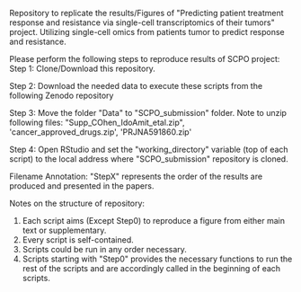 Repository to replicate the results/Figures of "Predicting patient treatment response and resistance via single-cell transcriptomics of their tumors" project. Utilizing single-cell omics from patients tumor to predict response and resistance.

Please perform the following steps to reproduce results of SCPO project:
Step 1: Clone/Download this repository.

Step 2: Download the needed data to execute these scripts from the following Zenodo repository

Step 3: Move the folder "Data" to "SCPO_submission" folder. Note to unzip following files: "Supp_COhen_IdoAmit_etal.zip", 'cancer_approved_drugs.zip', 'PRJNA591860.zip'

Step 4: Open RStudio and set the "working_directory" variable (top of each script) to the local address where "SCPO_submission" repository is cloned.

Filename Annotation: "StepX" represents the order of the results are produced and presented in the papers. 

Notes on the structure of repository:
1. Each script aims (Except Step0) to reproduce a figure from either main text or supplementary. 
2. Every script is self-contained.
3. Scripts could be run in any order necessary.
4. Scripts starting with "Step0" provides the necessary functions to run the rest of the scripts and are accordingly called in the beginning of each scripts.



